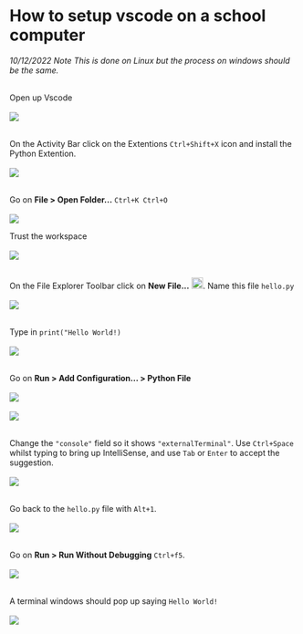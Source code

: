 # How to setup vscode on a school computer
*10/12/2022 Note This is done on Linux but the process on windows should be the same.*<br><br>

Open up Vscode
<br><br>![](1.png)<br><br>

On the Activity Bar click on the Extentions `Ctrl+Shift+X` icon
and install the Python Extention.
<br><br>![](2.png)<br><br>

Go on **File > Open Folder...** `Ctrl+K Ctrl+O`
<br><br>![](3.png)

Trust the workspace
<br><br>![](4.png)<br><br>

On the File Explorer Toolbar click on **New File...** <img src="new-file.svg" width="20em"/>. Name this file `hello.py` 
<br><br>![](5.png)<br><br>

Type in `print("Hello World!)`
<br><br>![](6.png)<br><br>

Go on **Run > Add Configuration... > Python File**
<br><br>![](7.png)<br><br>![](8.png)<br><br>

Change the `"console"` field so it shows `"externalTerminal"`. Use `Ctrl+Space` whilst typing to bring up IntelliSense, and use `Tab` or `Enter` to accept the suggestion.
<br><br>![](9.png)<br><br>

Go back to the `hello.py` file with `Alt+1`.
<br><br>![](10.png)<br><br>

Go on **Run > Run Without Debugging** `Ctrl+f5`.
<br><br>![](11.png)<br><br>

A terminal windows should pop up saying `Hello World!`
<br><br>![](12.png)
